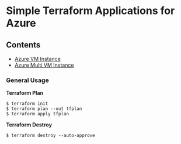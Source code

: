 # Simple Terraform Applications for Azure

## Contents

* [Azure VM Instance](https://github.com/aytemuryakup/terraform/tree/main/az_vm "Azure VM Instance")
* [Azure Multi VM Instance](https://github.com/aytemuryakup/terraform/tree/main/az__multi_vm "Azure VM Instance")

### General Usage

**Terraform Plan**
```
$ terraform init
$ terraform plan --out tfplan
$ terraform apply tfplan
```

**Terraform Destroy**
```
$ terraform destroy --auto-approve 
```